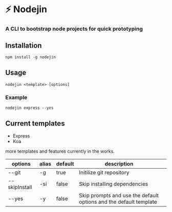 # :zap: Nodejin

### A CLI to bootstrap node projects for quick prototyping

## Installation

```shell
npm install -g nodejin
```

## Usage

```shell
nodejin <template> [options]
```

### Example

```shell
nodejin express --yes
```

## Current templates

- Express
- Koa

more templates and features currently in the works.

| options       | alias | default | description                                                       |     |
| ------------- | ----- | ------- | ----------------------------------------------------------------- | --- |
| --git         | -g    | true    | Initilize git repository                                          |     |
| --skipInstall | -si   | false   | Skip installing dependencies                                      |     |
| --yes         | -y    | false   | Skip prompts and use the default options and the default template |     |

